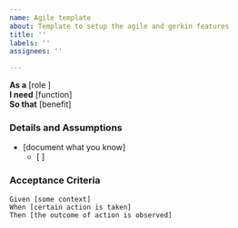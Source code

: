 ```yaml
---
name: Agile template
about: Template to setup the agile and gerkin features
title: ''
labels: ''
assignees: ''

---
```


**As a** [role ]  
 **I need** [function]  
 **So that** [benefit]  
   
 ### Details and Assumptions
 * [document what you know]
   * [ ] 
 ### Acceptance Criteria  
   
 ```gherkin
 Given [some context]
 When [certain action is taken]
 Then [the outcome of action is observed]
